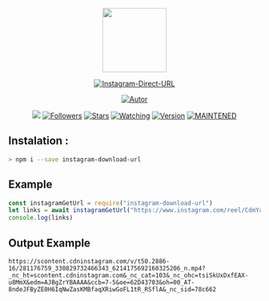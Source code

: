 
<p align="center">
<img src="https://avatars.githubusercontent.com/u/47133512?v=4" width="128" height="128"/>
</p>
<p align="center">
<a href="#"><img title="Instagram-Direct-URL" src="https://img.shields.io/badge/Instagram%20Direct%20URL-green?colorA=%23ff0000&colorB=C13584&style=for-the-badge"></a>
</p>
<p align="center">
<a href="https://github.com/IshanJaiswal99"><img title="Autor" src="https://img.shields.io/badge/Author-IshanJaiswal99-5851DB.svg?style=for-the-badge&logo=github"></a>
</p>
</p>
<p align="center">
<a href="https://hits.seeyoufarm.com"><img src="https://hits.seeyoufarm.com/api/count/incr/badge.svg?url=https%3A%2F%2Fgithub.com%2FIshanJaiswal99%2FInstagram-Download-Url&count_bg=%2379C83D&title_bg=%23555555&icon=&icon_color=%23E7E7E7&title=hits&edge_flat=false"/></a>
<a href="https://github.com/2FIshanJaiswal99/followers"><img title="Followers" src="https://img.shields.io/github/followers/IshanJaiswal99?color=%23833AB4&logo=github&style=flat-square"></a>
<a href="https://github.com/IshanJaiswal99/Instagram-Download-Url/stargazers/"><img title="Stars" src="https://img.shields.io/github/stars/IshanJaiswal99/Instagram-Download-Url?color=%23833AB4&logo=github&style=flat-square"></a>
<a href="https://github.com/IshanJaiswal99/Instagram-Download-Url/watchers"><img title="Watching" src="https://img.shields.io/github/watchers/IshanJaiswal99/Instagram-Download-Url?color=%23833AB4&logo=github&style=flat-square"></a>
<a href="#"><img title="Version" src="https://img.shields.io/github/package-json/v/IshanJaiswal99/Instagram-Download-Url?color=%23833AB4&logo=github&style=flat-square"></a>
<a href="#"><img title="MAINTENED" src="https://img.shields.io/badge/MAINTENED-YES-%23833AB4?style=flat-square"/></a>
</p>

## Instalation :
```bash
> npm i --save instagram-download-url
```

## Example
```js
const instagramGetUrl = require("instagram-download-url")
let links = await instagramGetUrl("https://www.instagram.com/reel/CdmYaq3LAYo/")
console.log(links)
```
## Output Example
```
https://scontent.cdninstagram.com/v/t50.2886-16/281176759_330829732466343_6214175692160325206_n.mp4?_nc_ht=scontent.cdninstagram.com&_nc_cat=103&_nc_ohc=tsiSkUxDxfEAX-u8MmX&edm=AJBgZrYBAAAA&ccb=7-5&oe=62D43703&oh=00_AT-8ndeJFByZE0H6IqNwZasKMBfaqXRiwGoFL1tR_RSflA&_nc_sid=78c662
```

